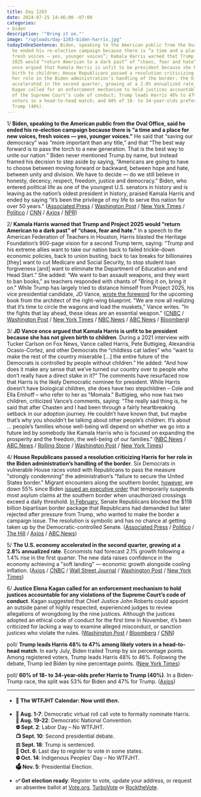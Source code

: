 ```yaml
---
title: Day 1283
date: 2024-07-25 14:46:00 -07:00
categories:
- biden
description: '"Bring it on."'
image: "/uploads/day-1283-biden-harris.jpg"
todayInOneSentence: Biden, speaking to the American public from the Oval Office, said
  he ended his re-election campaign because there is “a time and a place for new voices,
  fresh voices — yes, younger voices”; Kamala Harris warned that Trump and Project
  2025 would “return American to a dark past” of “chaos, fear and hate”; JD Vance
  once argued that Kamala Harris is unfit to be president because she has not given
  birth to children; House Republicans passed a resolution criticizing Harris for
  her role in the Biden administration’s handling of the border; the U.S. economy
  accelerated in the second quarter, growing at a 2.8% annualized rate; Justice Elena
  Kagan called for an enforcement mechanism to hold justices accountable for any violations
  of the Supreme Court’s code of conduct; Trump leads Harris 48% to 47% among likely
  voters in a head-to-head match; and 60% of 18- to 34-year-olds prefer Harris to
  Trump (40%).
---
```


1/ **Biden, speaking to the American public from the Oval Office, said he ended his re-election campaign because there is “a time and a place for new voices, fresh voices — yes, younger voices.”** He said that “saving our democracy” was “more important than any title,” and that “The best way forward is to pass the torch to a new generation. That is the best way to unite our nation.” Biden never mentioned Trump by name, but instead framed his decision to step aside by saying, “Americans are going to have to choose between moving forward or backward, between hope and hate, between unity and division. We have to decide — do we still believe in honesty, decency, respect, freedom, justice and democracy.” Biden, who entered political life as one of the youngest U.S. senators in history and is leaving as the nation’s oldest president in history, praised Kamala Harris and ended by saying “it’s been the privilege of my life to serve this nation for over 50 years.” ([Associated Press](https://apnews.com/article/biden-oval-office-speech-2024-d7a5e913e4e9c347ed314e5879db3480) / [Washington Post](https://www.washingtonpost.com/politics/2024/07/24/biden-oval-office-farewell/) / [New York Times](https://www.nytimes.com/2024/07/24/us/politics/biden-address.html) / [Politico](https://www.politico.com/news/2024/07/24/biden-bows-out-speech-00171046) / [CNN](https://www.cnn.com/2024/07/24/politics/biden-oval-office-address-2024/index.html) / [Axios](https://www.axios.com/2024/07/24/biden-speech-2024-election-campaign-harris) / [NPR](https://www.npr.org/2024/07/25/g-s1-12556/biden-presidency-oval-office-legacy-history-trump-harris-democracy))

2/ **Kamala Harris warned that Trump and Project 2025 would “return American to a dark past” of “chaos, fear and hate.”** In a speech to the American Federation of Teachers in Houston, Harris blasted the Heritage Foundation’s 900-page vision for a second Trump term, saying: "Trump and his extreme allies want to take our nation back to failed trickle-down economic policies, back to union busting, back to tax breaks for billionaires \[they\] want to cut Medicare and Social Security, to stop student loan forgiveness \[and\] want to eliminate the Department of Education and end Head Start.” She added: “We want to ban assault weapons, and they want to ban books," as teachers responded with chants of "Bring it on, bring it on." While Trump has largely tried to distance himself from Project 2025, his vice presidential candidate, JD Vance, [wrote the foreword](https://www.vox.com/politics/362917/jd-vance-project-2025-book-kevin-roberts-trump) for the upcoming book from the architect of the right-wing blueprint. "We are now all realizing that it’s time to circle the wagons and load the muskets," Vance writes. "In the fights that lay ahead, these ideas are an essential weapon.” ([CNBC](https://www.cnbc.com/2024/07/25/kamala-harris-teacher-union-trump.html) / [Washington Post](https://www.washingtonpost.com/elections/2024/07/25/2024-election-campaign-updates-harris-trump/) / [New York Times](https://www.nytimes.com/live/2024/07/25/us/harris-trump-biden-election) / [NBC News](https://www.nbcnews.com/politics/2024-election/live-blog/-presidential-election-trump-harris-live-updates-rcna163041) / [ABC News](https://abcnews.go.com/Politics/live-updates/biden-drops-out-updates/?id=112113289) / [Bloomberg](https://www.bloomberg.com/news/articles/2024-07-25/harris-appeals-to-unions-in-2024-blitz-as-trump-makes-inroads?sref=MIBMEEoj))

3/ **JD Vance once argued that Kamala Harris is unfit to be president because she has not given birth to children**. During a 2021 interview with Tucker Carlson on Fox News, Vance called Harris, Pete Buttigieg, Alexandria Ocasio-Cortez, and other Democrats the “childless cat ladies” who “want to make the rest of the country miserable \[...\] the entire future of the Democrats is controlled by people without children.” He added: "And how does it make any sense that we’ve turned our country over to people who don’t really have a direct stake in it?” The comments have resurfaced now that Harris is the likely Democratic nominee for president. While Harris doesn’t have biological children, she does have two stepchildren – Cole and Ella Emhoff – who refer to her as "Momala." Buttigieg, who now has two children, criticized Vance’s comments, saying: “The really sad thing is, he said that after Chasten and I had been through a fairly heartbreaking setback in our adoption journey. He couldn’t have known that, but maybe that’s why you shouldn’t be talking about other people’s children. It’s about ... people’s families whose well-being will depend on whether we go into a future led by somebody like Kamala Harris who is focused on expanding the prosperity and the freedom, the well-being of our families." ([NBC News](https://www.nbcnews.com/politics/2024-election/kamala-harris-stepdaughter-responds-childless-attack-jd-vance-rcna163673) / [ABC News](https://abcnews.go.com/Politics/jd-vance-slammed-childless-cat-ladies-comment/story?id=112272258) / [Rolling Stone](https://www.rollingstone.com/politics/political-commentary/kamala-harris-childless-cat-lady-attacks-1235065942/) / [Washington Post](https://www.washingtonpost.com/style/2024/07/25/childless-cat-lady-jd-vance-jennifer-aniston-response/) / [New York Times](https://www.nytimes.com/2024/07/25/nyregion/jd-vance-kamala-harris-cat-lady.html))

4/ **House Republicans passed a resolution criticizing Harris for her role in the Biden administration’s handling of the border**. Six Democrats in vulnerable House races voted with Republicans to pass the measure "strongly condemning" the administration’s "failure to secure the United States border." Migrant encounters along the southern border, [however](https://abcnews.go.com/US/migrant-apprehensions-continue-decline-us/story?id=112261399), are down 55% since Biden [issued an executive order](https://whatthefuckjusthappenedtoday.com/2024/06/04/day-1232/#4-biden-issued-an-executive-order-th) that temporarily suspends most asylum claims at the southern border when unauthorized crossings exceed a daily threshold. [In February](https://whatthefuckjusthappenedtoday.com/2024/02/07/day-1114/#3-senate-republicans-blocked-the-118), Senate Republicans blocked the $118 billion bipartisan border package that Republicans had demanded but later rejected after pressure from Trump, who wanted to make the border a campaign issue. The resolution is symbolic and has no chance at getting taken up by the Democratic-controlled Senate. ([Associated Press](https://apnews.com/article/border-kamala-harris-congress-1825185b8bb82144d726d09f2d255643) / [Politico](https://www.politico.com/live-updates/2024/07/25/congress/house-condemns-harris-on-border-00171124) / [The Hill](https://thehill.com/homenews/house/4792373-harris-border-czar-house-gop-resolution/) / [Axios](https://www.axios.com/2024/07/25/house-democrats-resolution-kamala-harris-border) / [ABC News](https://abcnews.go.com/Politics/speaker-johnson-visit-southern-border-california-amid-attacks/story?id=112270755))

5/ **The U.S. economy accelerated in the second quarter, growing at a 2.8% annualized rate**. Economists had forecast 2.1% growth following a 1.4% rise in the first quarter. The new data raises confidence in the economy achieving a "soft landing" — economic growth alongside cooling inflation. ([Axios](https://www.axios.com/2024/07/25/gdp-report-q2-us-economy) / [CNBC](https://www.cnbc.com/2024/07/25/us-gdp-q2-2024.html) / [Wall Street Journal](https://www.wsj.com/economy/us-gdp-economy-second-quarter-2024-485df1dc?mod=hp_lead_pos7) / [Washington Post](https://www.washingtonpost.com/business/2024/07/25/gdp-q2-economy/) / [New York Times](https://www.nytimes.com/2024/07/25/business/economy/us-gdp-economy-inflation.html))

6/ **Justice Elena Kagan called for an enforcement mechanism to hold justices accountable for any violations of the Supreme Court’s code of conduct**. Kagan suggested that Chief Justice John Roberts could appoint an outside panel of highly respected, experienced judges to review allegations of wrongdoing by the nine justices. Although the justices adopted an ethical code of conduct for the first time in November, it’s been criticized for lacking a way to examine alleged misconduct, or sanction justices who violate the rules. ([Washington Post](https://www.washingtonpost.com/politics/2024/07/25/supreme-court-kagan-ethics-code-reform/) / [Bloomberg](https://news.bloomberglaw.com/us-law-week/elena-kagan-endorses-supreme-court-ethics-enforcement-mechanism) / [CNN](https://www.cnn.com/2024/07/25/politics/kagan-supreme-court-ethics-sacramento-conference/index.html))

poll/ **Trump leads Harris 48% to 47% among likely voters in a head-to-head match**. In early July, Biden trailed Trump by six percentage points. Among registered voters, Trump leads Harris 48% to 46%. Following the debate, Trump led Biden by nine percentage points. ([New York Times](https://www.nytimes.com/2024/07/25/us/politics/poll-kamala-harris-donald-trump.html))

poll/ **60% of 18- to 34-year-olds prefer Harris to Trump (40%)**. In a Biden-Trump race, the split was 53% for Biden and 47% for Trump. ([Axios](https://www.axios.com/2024/07/25/poll-harris-biden-trump-young-voters))

---

* #### 📅 The WTFJHT Calendar: Now until *then*.

* **🫏 Aug. 1-7**: Democratic virtual roll call vote to formally nominate Harris. \
  **🫏 Aug. 19-22**: Democratic National Convention.\
  **⛔️ Sept. 2**: Labor Day – No WTFJHT. \
  **📺 Sept. 10**: Second presidential debate.\
  **⚖️ Sept. 18**: Trump is sentenced.\
  **📆 Oct. 6**: Last day to register to vote in some states. \
  **⛔️ Oct. 14**: Indigenous Peoples’ Day – No WTFJHT. \
  **🗳️ Nov. 5**: Presidential Election.

* **✅ Get election ready**: Register to vote, update your address, or request an absentee ballot at [Vote.org](https://www.vote.org/), [TurboVote](https://turbovote.org/) or [RocktheVote](https://www.rockthevote.org/).